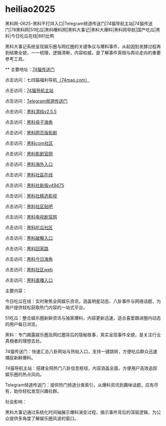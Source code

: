 # heiliao2025
黑料网-0625-黑料不打烊入口|Telegram频道传送门|74猫导航主站|74猫传送门|78黑料网|51吃瓜|黑料曝料网|黑料大事记|黑料大爆料|黑料网导航|国产吃瓜|黑料|今日吃瓜在线|881比鸭

黑料大事记系统呈现娱乐圈与网红圈的关键争议与爆料事件，从起因到发酵过程再到结果全貌，一一梳理，逻辑清晰，内容权威，是了解事件真相与舆论走向的重要参考工具。

** 主要地址：<a href="https://74mao.com/">74猫传送门</a>

点击访问：七四猫福利导航<a href="https://74mao.com/">（74mao.com）</a>

点击访问：<a href="https://74mao.com/">74猫导航主站</a>

点击访问：<a href="https://74mao.com/">Telegram频道传送门</a>

点击访问：<a href="https://hj-1024.pages.dev/">黑料清纯v2.5.5</a>  

点击访问：<a href="https://hj-1025.pages.dev/">黑料母子海角</a>  

点击访问：<a href="https://hj-1026.pages.dev/">黑料网页版影剧</a>  

点击访问：<a href="https://hj-1027.pages.dev/">黑料com社区</a>  

点击访问：<a href="https://hj-1028.pages.dev/">黑料影剧官网</a>  

点击访问：<a href="https://hj-1029.pages.dev/">黑料海外入口</a>  

点击访问：<a href="https://hj-1030.pages.dev/">黑料社區在线</a>  

点击访问：<a href="https://hls-01.pages.dev/">黑料社新版v49475</a>  

点击访问：<a href="https://hls-15.pages.dev/">黑料社精选影视</a>  

点击访问：<a href="https://hj-1032.pages.dev/">黑料社区贴吧</a>  

点击访问：<a href="https://hj-1033.pages.dev/">黑料电视剧官网</a>  

点击访问：<a href="https://hj-1034.pages.dev/">黑料吃瓜社区</a>  

点击访问：<a href="https://hj-1035.pages.dev/">黑料破解入口</a>  

点击访问：<a href="https://hj-1036.pages.dev/">黑料回家路</a>  

点击访问：<a href="https://hj-1037.pages.dev/">黑料今日海角</a>  

点击访问：<a href="https://hj-1038.pages.dev/">黑料社区web</a>  

点击访问：<a href="https://hj-1039.pages.dev/">黑料直播入口</a>  

主要内容：

今日吃瓜在线：实时聚焦全网娱乐资讯，涵盖明星动态、八卦事件与网络话题，为用户提供轻松获取热门内容的一站式平台。

51吃瓜：整合娱乐圈新鲜资讯与独家爆料，内容更新迅速，适合喜爱跟进圈内动态的用户每日浏览。

黑料：专门揭露娱乐圈及网红圈背后的隐秘故事，真实呈现事件全貌，是关注行业真相者的理想去处。

74猫传送门：快速汇总八卦网站与热帖入口，支持一键跳转，方便吃瓜群众迅速捕捉新鲜爆料。

74猫导航主站：搭建全网热门八卦信息枢纽，内容涵盖全面，方便用户高效追踪娱乐圈的热点风向。

Telegram频道传送门：提供热门频道分类索引，从爆料资讯到趣味话题，应有尽有，助你轻松发现兴趣社群。

社会影响：

黑料大事记通过系统化时间轴展示爆料演变过程，揭示事件背后的深层逻辑，为公众提供多角度了解娱乐圈风波的窗口。

<span style="display:none;">[Canonical link](）</span>
